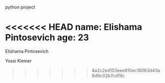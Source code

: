python project

<<<<<<< HEAD
name: Elishama Pintosevich
age: 23
=======
Elishama Pintosevich

Yossi Kleiner
>>>>>>> 4a2c2ed103eee810ec16063d43a9d9c02b7cd19c
